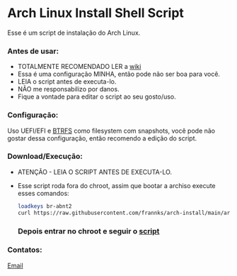 # Arch Linux Install Shell Script

Esse é um script de instalação do Arch Linux.

### Antes de usar:

- TOTALMENTE RECOMENDADO LER a [wiki](https://wiki.archlinux.org/title/Installation_guide)
- Essa é uma configuração MINHA, então pode não ser boa para você.
- LEIA o script antes de executa-lo.
- NÃO me responsabilizo por danos.
- Fique a vontade para editar o script ao seu gosto/uso.

### Configuração:

Uso UEFI/EFI e [BTRFS](https://btrfs.readthedocs.io/en/latest/) como filesystem com snapshots, você pode não gostar dessa configuração, então recomendo a edição do script.

### Download/Execução:

- ATENÇÃO - LEIA O SCRIPT ANTES DE EXECUTA-LO.

- Esse script roda fora do chroot, assim que bootar a archiso execute esses comandos:

  ```sh
  loadkeys br-abnt2
  curl https://raw.githubusercontent.com/frannks/arch-install/main/arch-install.sh |bash
  ```

  ### Depois entrar no chroot e seguir o [script](https://github.com/frannksz/arch-chroot)

  

### Contatos:

[Email](mailto:fraank@riseup.net)
